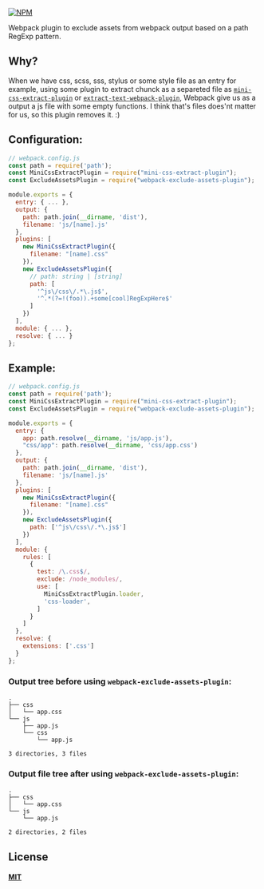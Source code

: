 [![NPM](https://nodei.co/npm/webpack-exclude-assets-plugin.png?downloads=true&downloadRank=true&stars=true)](https://nodei.co/npm/webpack-exclude-assets-plugin/)

Webpack plugin to exclude assets from webpack output based on a path RegExp pattern.

## Why?

When we have css, scss, sss, stylus or some style file as an entry for example, using some plugin to extract chunck as a separeted file as [`mini-css-extract-plugin`](https://github.com/webpack-contrib/mini-css-extract-plugin) or [`extract-text-webpack-plugin`](https://github.com/webpack-contrib/extract-text-webpack-plugin), Webpack give us as a output a js file with some empty functions. I think that's files does'nt matter for us, so this plugin removes it.  :)

## Configuration:

```js
// webpack.config.js
const path = require('path');
const MiniCssExtractPlugin = require("mini-css-extract-plugin");
const ExcludeAssetsPlugin = require("webpack-exclude-assets-plugin");

module.exports = {
  entry: { ... },
  output: {
    path: path.join(__dirname, 'dist'),
    filename: 'js/[name].js'
  },
  plugins: [
    new MiniCssExtractPlugin({
      filename: "[name].css"
    }),
    new ExcludeAssetsPlugin({
      // path: string | [string]
      path: [
        '^js\/css\/.*\.js$',
        '^.*(?=!(foo)).+some[cool]RegExpHere$'
      ]
    })
  ],
  module: { ... },
  resolve: { ... }
};
```

## Example:

```js
// webpack.config.js
const path = require('path');
const MiniCssExtractPlugin = require("mini-css-extract-plugin");
const ExcludeAssetsPlugin = require("webpack-exclude-assets-plugin");

module.exports = {
  entry: {
    app: path.resolve(__dirname, 'js/app.js'),
    "css/app": path.resolve(__dirname, 'css/app.css')
  },
  output: {
    path: path.join(__dirname, 'dist'),
    filename: 'js/[name].js'
  },
  plugins: [
    new MiniCssExtractPlugin({
      filename: "[name].css"
    }),
    new ExcludeAssetsPlugin({
      path: ['^js\/css\/.*\.js$']
    })
  ],
  module: {
    rules: [
      {
        test: /\.css$/,
        exclude: /node_modules/,
        use: [
          MiniCssExtractPlugin.loader,
          'css-loader',
        ]
      }
    ]
  },
  resolve: {
    extensions: ['.css']
  }
};
```
### Output tree **before** using `webpack-exclude-assets-plugin`:
```
.
├── css
│   └── app.css
└── js
    ├── app.js
    └── css
        └── app.js

3 directories, 3 files

```
### Output file tree **after** using `webpack-exclude-assets-plugin`:
```
.
├── css
│   └── app.css
└── js
    └── app.js

2 directories, 2 files

```

## License

#### [MIT](./LICENSE)
